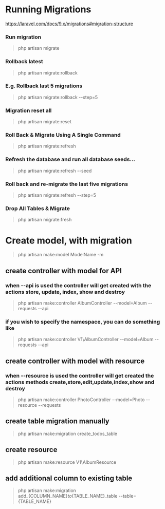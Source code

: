 # Running Migrations
https://laravel.com/docs/9.x/migrations#migration-structure

### Run migration
> php artisan migrate
> 
### Rollback latest
> php artisan migrate:rollback

### E.g. Rollback last 5 migrations
> php artisan migrate:rollback --step=5

### Migration reset all
> php artisan migrate:reset

### Roll Back & Migrate Using A Single Command
> php artisan migrate:refresh

### Refresh the database and run all database seeds...
> php artisan migrate:refresh --seed

### Roll back and re-migrate the last five migrations
> php artisan migrate:refresh --step=5
> 
### Drop All Tables & Migrate
> php artisan migrate:fresh

# Create model, with migration
> php artisan make:model ModelName -m

## create controller with model for API
### when --api is used the controller will get created with the actions store, update, index, show and destroy
>php artisan make:controller AlbumController --model=Album --requests --api

### if you wish to specify the namespace, you can do something like
>php artisan make:controller V1\\AlbumController --model=Album --requests --api
## create controller with model with resource
### when --resource is used the controller will get created the actions methods create,store,edit,update,index,show and destroy
>php artisan make:controller PhotoController --model=Photo --resource --requests


## create table migration manually
>php artisan make:migration create_todos_table


## create resource
>php artisan make:resource V1\\AlbumResource


## add additional column to existing table
>php artisan make:migration add_{COLUMN_NAME}_to_{TABLE_NAME}_table --table={TABLE_NAME}
